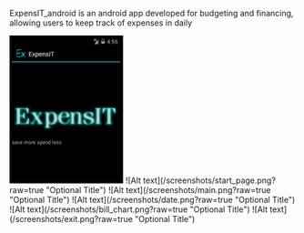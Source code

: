 
ExpensIT_android is an android app developed for budgeting and financing, allowing users to keep track of expenses in daily

<img src="/screenshots/start_page.png" alt="Drawing" style="width: 200px;"/>
![Alt text](/screenshots/start_page.png?raw=true "Optional Title")
![Alt text](/screenshots/main.png?raw=true "Optional Title")
![Alt text](/screenshots/date.png?raw=true "Optional Title")
![Alt text](/screenshots/bill_chart.png?raw=true "Optional Title")
![Alt text](/screenshots/exit.png?raw=true "Optional Title")


